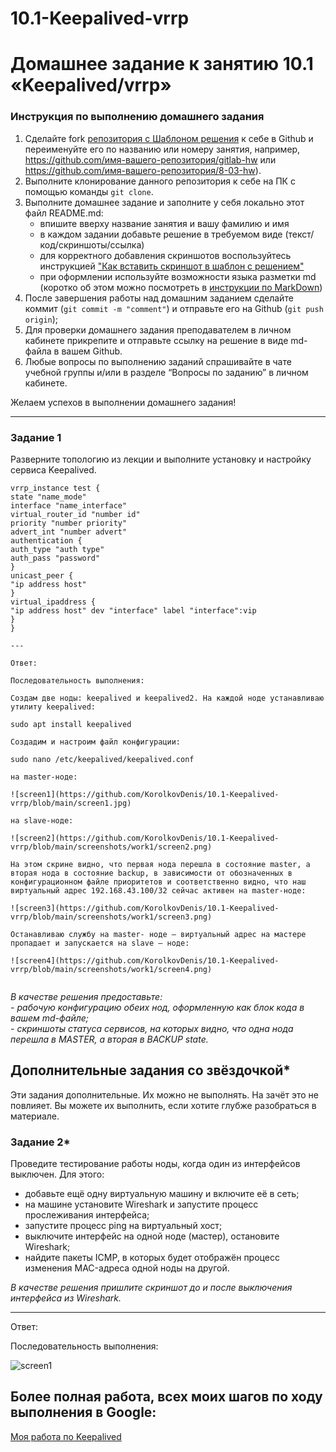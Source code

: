 # 10.1-Keepalived-vrrp

# Домашнее задание к занятию 10.1 «Keepalived/vrrp»

### Инструкция по выполнению домашнего задания

1. Сделайте fork [репозитория c Шаблоном решения](https://github.com/netology-code/sys-pattern-homework) к себе в Github и переименуйте его по названию или номеру занятия, например, https://github.com/имя-вашего-репозитория/gitlab-hw или https://github.com/имя-вашего-репозитория/8-03-hw).
2. Выполните клонирование данного репозитория к себе на ПК с помощью команды `git clone`.
3. Выполните домашнее задание и заполните у себя локально этот файл README.md:
   - впишите вверху название занятия и вашу фамилию и имя
   - в каждом задании добавьте решение в требуемом виде (текст/код/скриншоты/ссылка)
   - для корректного добавления скриншотов воспользуйтесь инструкцией ["Как вставить скриншот в шаблон с решением"](https://github.com/netology-code/sys-pattern-homework/blob/main/screen-instruction.md)
   - при оформлении используйте возможности языка разметки md (коротко об этом можно посмотреть в [инструкции по MarkDown](https://github.com/netology-code/sys-pattern-homework/blob/main/md-instruction.md))
4. После завершения работы над домашним заданием сделайте коммит (`git commit -m "comment"`) и отправьте его на Github (`git push origin`);
5. Для проверки домашнего задания преподавателем в личном кабинете прикрепите и отправьте ссылку на решение в виде md-файла в вашем Github.
6. Любые вопросы по выполнению заданий спрашивайте в чате учебной группы и/или в разделе “Вопросы по заданию” в личном кабинете.

Желаем успехов в выполнении домашнего задания!

---

### Задание 1

Разверните топологию из лекции и выполните установку и настройку сервиса Keepalived. 

```
vrrp_instance test {
state "name_mode"
interface "name_interface"
virtual_router_id "number id"
priority "number priority"
advert_int "number advert"
authentication {
auth_type "auth type"
auth_pass "password"
}
unicast_peer {
"ip address host"
}
virtual_ipaddress {
"ip address host" dev "interface" label "interface":vip
}
}

---

Ответ:

Последовательность выполнения:

Создам две ноды: keepalived и keepalived2. На каждой ноде устанавливаю утилиту keepalived:

sudo apt install keepalived

Создадим и настроим файл конфигурации:

sudo nano /etc/keepalived/keepalived.conf

на master-ноде:

![screen1](https://github.com/KorolkovDenis/10.1-Keepalived-vrrp/blob/main/screen1.jpg)

на slave-ноде:

![screen2](https://github.com/KorolkovDenis/10.1-Keepalived-vrrp/blob/main/screenshots/work1/screen2.png)

На этом скрине видно, что первая нода перешла в состояние master, а вторая нода в состояние backup, в зависимости от обозначенных в конфигурационном файле приоритетов и соответственно видно, что наш виртуальный адрес 192.168.43.100/32 сейчас активен на master-ноде:

![screen3](https://github.com/KorolkovDenis/10.1-Keepalived-vrrp/blob/main/screenshots/work1/screen3.png)

Останавливаю службу на master- ноде – виртуальный адрес на мастере пропадает и запускается на slave – ноде:

![screen4](https://github.com/KorolkovDenis/10.1-Keepalived-vrrp/blob/main/screenshots/work1/screen4.png)


```

*В качестве решения предоставьте:*   
*- рабочую конфигурацию обеих нод, оформленную как блок кода в вашем md-файле;*   
*- скриншоты статуса сервисов, на которых видно, что одна нода перешла в MASTER, а вторая в BACKUP state.*   

## Дополнительные задания со звёздочкой*

Эти задания дополнительные. Их можно не выполнять. На зачёт это не повлияет. Вы можете их выполнить, если хотите глубже разобраться в материале.
 
### Задание 2*

Проведите тестирование работы ноды, когда один из интерфейсов выключен. Для этого:
- добавьте ещё одну виртуальную машину и включите её в сеть;
- на машине установите Wireshark и запустите процесс прослеживания интерфейса;
- запустите процесс ping на виртуальный хост;
- выключите интерфейс на одной ноде (мастер), остановите Wireshark;
- найдите пакеты ICMP, в которых будет отображён процесс изменения MAC-адреса одной ноды на другой. 

 *В качестве решения пришлите скриншот до и после выключения интерфейса из Wireshark.*

 ---
 
 Ответ:

Последовательность выполнения:

![screen1](https://github.com/KorolkovDenis/)


 
 ## Более полная работа, всех моих шагов по ходу выполнения в Google:

[Моя работа по Keepalived](https://docs.google.com/)
